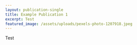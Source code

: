 ```yaml
---
layout: publication-single
title: Example Publication 1
excerpt: Test
featured_image: /assets/uploads/pexels-photo-1207918.jpeg
---
```

Test